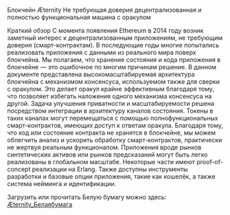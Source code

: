Блокчейн Æternity
Не требующая доверия децентрализованная и полностью функциональная машина с оракулом

Краткий обзор
С момента появления Ethereum в 2014 году возник заметный интерес к децентрализованным приложениям, не требующим доверия (смарт-контрактам). В последующие годы многие попытались реализовать приложения с данными из реального мира поверх блокчейна. Мы полагаем, что хранение состояния и кода приложения в блокчейне — это ошибочное по многим причинам решение.
В данном документе представлена высокомасштабируемая архитектура блокчейна с механизмом консенсуса, используемом также для сверки с оракулом. Это делает оракул крайне эффективным благодаря тому, что позволяет избегать наложения одного механизма консенсуса на другой. Задача улучшения приватности и масштабируемости решена посредством интеграции в архитектуру каналов состояния. Токены в таких каналах могут перемещаться с помощью полнофункциональных смарт-контрактов, имеющих доступ к ответам оракула. Благодаря тому, что код или состояние контракта не хранятся в блокчейне, мы можем облегчить анализ и ускорить обработку смарт-контрактов, практически не жертвуя реальным функционалом.
Приложения вроде рынков синтетических активов или рынков предсказаний могут быть легко реализованы в глобальном масштабе. Некоторые части имеют proof-of-concept реализации на Erlang. Также доступны инструменты разработки и базовые опции приложения, такие как кошелёк, а также система нейминга и идентификации.

Загрузить или прочитать Белую бумагу можно здесь: [Æternity_Белаябумага](https://docs.google.com/document/d/1QNEsRZWe6kRocC0wWyOpva3KKZjguTnFh4dLYN13rIE/edit)  
